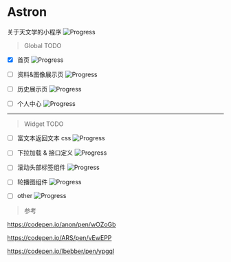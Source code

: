 # Astron

关于天文学的小程序
![Progress](http://progressed.io/bar/2?title=coding)

> Global TODO

- [x] 首页 
![Progress](http://progressed.io/bar/90)

- [ ] 资料&图像展示页 
![Progress](http://progressed.io/bar/0)

- [ ] 历史展示页 
![Progress](http://progressed.io/bar/0)

- [ ] 个人中心 
![Progress](http://progressed.io/bar/0)

---

> Widget TODO

- [ ] 富文本返回文本 css
![Progress](http://progressed.io/bar/10)

- [ ] 下拉加载 & 接口定义
![Progress](http://progressed.io/bar/0)

- [ ] 滚动头部标签组件
![Progress](http://progressed.io/bar/0)

- [ ] 轮播图组件
![Progress](http://progressed.io/bar/0)

- [ ] other
![Progress](http://progressed.io/bar/0)

> 参考

  https://codepen.io/anon/pen/wOZoGb

  https://codepen.io/ARS/pen/vEwEPP

  https://codepen.io/lbebber/pen/ypgql
